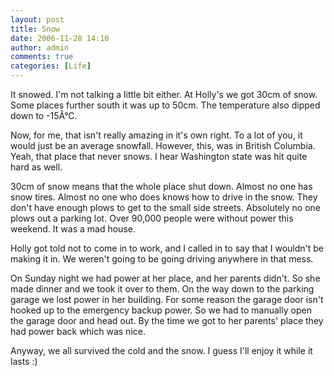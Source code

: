 ```yaml
---
layout: post
title: Snow
date: 2006-11-28 14:10
author: admin
comments: true
categories: [Life]
---
```

It snowed.  I'm not talking a little bit either.  At Holly's we got 30cm of snow.  Some places further south it was up to 50cm.  The temperature also dipped down to -15Â°C.

Now, for me, that isn't really amazing in it's own right.  To a lot of you, it would just be an average snowfall.  However, this, was in British Columbia.  Yeah, that place that never snows.  I hear Washington state was hit quite hard as well.

30cm of snow means that the whole place shut down.  Almost no one has snow tires.  Almost no one who does knows how to drive in the snow.  They don't have enough plows to get to the small side streets.  Absolutely no one plows out a parking lot.  Over 90,000 people were without power this weekend.  It was a mad house.

Holly got told not to come in to work, and I called in to say that I wouldn't be making it in.  We weren't going to be going driving anywhere in that mess.

On Sunday night we had power at her place, and her parents didn't.  So she made dinner and we took it over to them.  On the way down to the parking garage we lost power in her building.  For some reason the garage door isn't hooked up to the emergency backup power.  So we had to manually open the garage door and head out.  By the time we got to her parents' place they had power back which was nice.

Anyway, we all survived the cold and the snow.  I guess I'll enjoy it while it lasts :)
